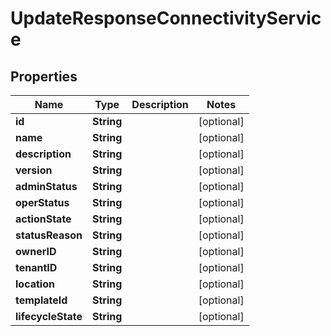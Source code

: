 
# UpdateResponseConnectivityService

## Properties
Name | Type | Description | Notes
------------ | ------------- | ------------- | -------------
**id** | **String** |  |  [optional]
**name** | **String** |  |  [optional]
**description** | **String** |  |  [optional]
**version** | **String** |  |  [optional]
**adminStatus** | **String** |  |  [optional]
**operStatus** | **String** |  |  [optional]
**actionState** | **String** |  |  [optional]
**statusReason** | **String** |  |  [optional]
**ownerID** | **String** |  |  [optional]
**tenantID** | **String** |  |  [optional]
**location** | **String** |  |  [optional]
**templateId** | **String** |  |  [optional]
**lifecycleState** | **String** |  |  [optional]



